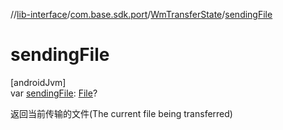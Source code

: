 //[lib-interface](../../../index.md)/[com.base.sdk.port](../index.md)/[WmTransferState](index.md)/[sendingFile](sending-file.md)

# sendingFile

[androidJvm]\
var [sendingFile](sending-file.md): [File](https://developer.android.com/reference/kotlin/java/io/File.html)?

返回当前传输的文件(The current file being transferred)
